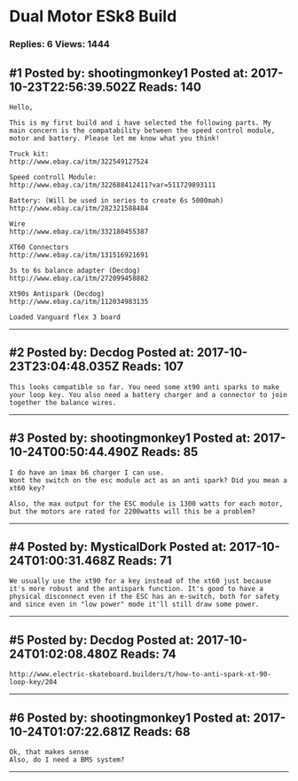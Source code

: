 # Dual Motor ESk8 Build

### Replies: 6 Views: 1444

## \#1 Posted by: shootingmonkey1 Posted at: 2017-10-23T22:56:39.502Z Reads: 140

```
Hello,

This is my first build and i have selected the following parts. My main concern is the compatability between the speed control module, motor and battery. Please let me know what you think!

Truck kit:
http://www.ebay.ca/itm/322549127524

Speed controll Module:
http://www.ebay.ca/itm/322688412411?var=511729893111

Battery: (Will be used in series to create 6s 5000mah)
http://www.ebay.ca/itm/282321588484

Wire
http://www.ebay.ca/itm/332180455387

XT60 Connectors
http://www.ebay.ca/itm/131516921691

3s to 6s balance adapter (Decdog)
http://www.ebay.ca/itm/272099458882

Xt90s Antispark (Decdog)
http://www.ebay.ca/itm/112034983135

Loaded Vanguard flex 3 board
```

---
## \#2 Posted by: Decdog Posted at: 2017-10-23T23:04:48.035Z Reads: 107

```
This looks compatible so far. You need some xt90 anti sparks to make your loop key. You also need a battery charger and a connector to join together the balance wires.
```

---
## \#3 Posted by: shootingmonkey1 Posted at: 2017-10-24T00:50:44.490Z Reads: 85

```
I do have an imax b6 charger I can use. 
Wont the switch on the esc module act as an anti spark? Did you mean a xt60 key?

Also, the max output for the ESC module is 1300 watts for each motor, but the motors are rated for 2200watts will this be a problem?
```

---
## \#4 Posted by: MysticalDork Posted at: 2017-10-24T01:00:31.468Z Reads: 71

```
We usually use the xt90 for a key instead of the xt60 just because it's more robust and the antispark function. It's good to have a physical disconnect even if the ESC has an e-switch, both for safety and since even in "low power" mode it'll still draw some power.
```

---
## \#5 Posted by: Decdog Posted at: 2017-10-24T01:02:08.480Z Reads: 74

```
http://www.electric-skateboard.builders/t/how-to-anti-spark-xt-90-loop-key/204
```

---
## \#6 Posted by: shootingmonkey1 Posted at: 2017-10-24T01:07:22.681Z Reads: 68

```
Ok, that makes sense
Also, do I need a BMS system?
```

---
